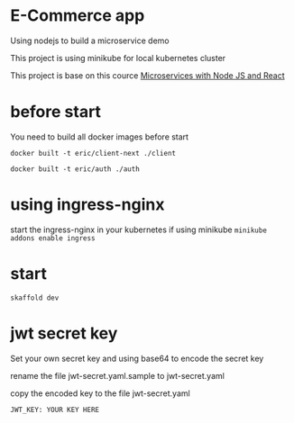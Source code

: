 # E-Commerce app

Using nodejs to build a microservice demo

This project is using minikube for local kubernetes cluster

This project is base on this cource
[Microservices with Node JS and React](https://www.udemy.com/course/microservices-with-node-js-and-react/)

# before start

You need to build all docker images before start

`docker built -t eric/client-next ./client`

`docker built -t eric/auth ./auth`

# using ingress-nginx

start the ingress-nginx in your kubernetes
if using minikube
`minikube addons enable ingress`

# start

`skaffold dev`

# jwt secret key

Set your own secret key and using base64 to encode the secret key

rename the file jwt-secret.yaml.sample to jwt-secret.yaml

copy the encoded key to the file jwt-secret.yaml

`JWT_KEY: YOUR KEY HERE`
